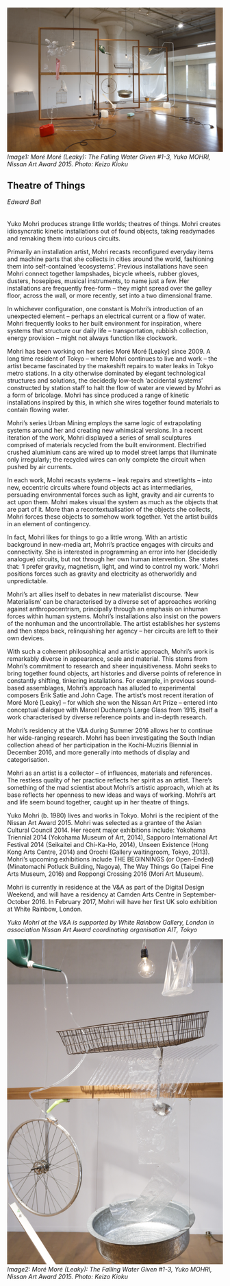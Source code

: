 ![Image1: Moré Moré (Leaky): The Falling Water Given #1-3, Yuko MOHRI, Nissan Art Award 2015. Photo: Keizo Kioku](images/43a.jpg)
*Image1: Moré Moré (Leaky): The Falling Water Given #1-3, Yuko MOHRI, Nissan Art Award 2015. Photo: Keizo Kioku*

## Theatre of Things

_Edward Ball_
<br />
<br />
<br />
Yuko Mohri produces strange little worlds; theatres of things. Mohri creates idiosyncratic kinetic installations out of found objects, taking readymades and remaking them into curious circuits. 

Primarily an installation artist, Mohri recasts reconfigured everyday items and machine parts that she collects in cities around the world, fashioning them into self-contained ‘ecosystems’. Previous installations have seen Mohri connect together lampshades, bicycle wheels, rubber gloves, dusters, hosepipes, musical instruments, to name just a few. Her installations are frequently free-form – they might spread over the galley floor, across the wall, or more recently, set into a two dimensional frame. 

In whichever configuration, one constant is Mohri’s introduction of an unexpected element – perhaps an electrical current or a flow of water. Mohri frequently looks to her built environment for inspiration, where systems that structure our daily life – transportation, rubbish collection, energy provision – might not always function like clockwork.

Mohri has been working on her series Moré Moré [Leaky] since 2009. A long time resident of Tokyo – where Mohri continues to live and work – the artist became fascinated by the makeshift repairs to water leaks in Tokyo metro stations. In a city otherwise dominated by elegant technological structures and solutions, the decidedly low-tech ‘accidental systems’ constructed by station staff to halt the flow of water are viewed by Mohri as a form of bricolage. Mohri has since produced a range of kinetic installations inspired by this, in which she wires together found materials to contain flowing water. 

Mohri’s series Urban Mining employs the same logic of extrapolating systems around her and creating new whimsical versions. In a recent iteration of the work, Mohri displayed a series of small sculptures comprised of materials recycled from the built environment. Electrified crushed aluminium cans are wired up to model street lamps that illuminate only irregularly; the recycled wires can only complete the circuit when pushed by air currents.

In each work, Mohri recasts systems – leak repairs and streetlights – into new, eccentric circuits where found objects act as intermediaries, persuading environmental forces such as light, gravity and air currents to act upon them. Mohri makes visual the system as much as the objects that are part of it. More than a recontextualisation of the objects she collects, Mohri forces these objects to somehow work together. Yet the artist builds in an element of contingency. 

In fact, Mohri likes for things to go a little wrong. With an artistic background in new-media art, Mohri’s practice engages with circuits and connectivity. She is interested in programming an error into her (decidedly analogue) circuits, but not through her own human intervention. She states that: ‘I prefer gravity, magnetism, light, and wind to control my work.’ Mohri positions forces such as gravity and electricity as otherworldly and unpredictable.

Mohri’s art allies itself to debates in new materialist discourse. ‘New Materialism’  can be characterised by a diverse set of approaches working against anthropocentrism, principally through an emphasis on inhuman forces within human systems. Mohri’s installations also insist on the powers of the nonhuman and the uncontrollable. The artist establishes her systems and then steps back, relinquishing her agency – her circuits are left to their own devices. 

With such a coherent philosophical and artistic approach, Mohri’s work is remarkably diverse in appearance, scale and material. This stems from Mohri’s commitment to research and sheer inquisitiveness. Mohri seeks to bring together found objects, art histories and diverse points of reference in constantly shifting, tinkering installations. For example, in previous sound-based assemblages, Mohri’s approach has alluded to experimental composers Erik Satie and John Cage. The artist’s most recent iteration of  Moré Moré [Leaky] – for which she won the Nissan Art Prize – entered into conceptual dialogue with Marcel Duchamp’s Large Glass from 1915, itself a work characterised by diverse reference points and in-depth research.  

Mohri’s residency at the V&A during Summer 2016 allows her to continue her wide-ranging research. Mohri has been investigating the South Indian collection ahead of her participation in the Kochi-Muziris Biennial in December 2016, and more generally into methods of display and categorisation.  

Mohri as an artist is a collector – of influences, materials and references. The restless quality of her practice reflects her spirit as an artist. There’s something of the mad scientist about Mohri’s artistic approach, which at its base reflects her openness to new ideas and ways of working. Mohri’s art and life seem bound together, caught up in her theatre of things. 


Yuko Mohri (b. 1980) lives and works in Tokyo. Mohri is the recipient of the Nissan Art Award 2015. Mohri was selected as a grantee of the Asian Cultural Council 2014. Her recent major exhibitions include: Yokohama Triennial 2014 (Yokohama Museum of Art, 2014), Sapporo International Art Festival 2014 (Seikaitei and Chi-Ka-Ho, 2014), Unseen Existence (Hong Kong Arts Centre, 2014) and Orochi (Gallery waitingroom, Tokyo, 2013). Mohri’s upcoming exhibitions include THE BEGINNINGS (or Open-Ended) (Minatomachi Potluck Building, Nagoya), The Way Things Go (Taipei Fine Arts Museum, 2016) and Roppongi Crossing 2016 (Mori Art Museum).

Mohri is currently in residence at the V&A as part of the Digital Design Weekend, and will have a residency at Camden Arts Centre in September-October 2016. In February 2017, Mohri will have her first UK solo exhibition at White Rainbow, London.

_Yuko Mohri at the V&A is supported by White Rainbow Gallery, London in association Nissan Art Award coordinating organisation AIT, Tokyo_

![Image2: Moré Moré (Leaky): The Falling Water Given #1-3, Yuko MOHRI, Nissan Art Award 2015. Photo: Keizo Kioku](images/43b.jpg)
*Image2: Moré Moré (Leaky): The Falling Water Given #1-3, Yuko MOHRI, Nissan Art Award 2015. Photo: Keizo Kioku*

